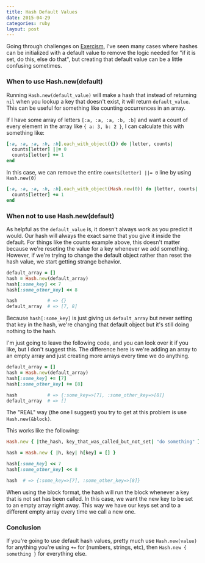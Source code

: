 ```yaml
---
title: Hash Default Values
date: 2015-04-29
categories: ruby
layout: post
---
```


Going through challenges on [Exercism](http://exercism.io/),
I've seen many cases where hashes can be initialized with a default value
to remove the logic needed for "if it is set, do this, else do that",
but creating that default value can be a little confusing sometimes.

### When to use Hash.new(default)

Running `Hash.new(default_value)` will make a hash that instead of
returning `nil` when you lookup a key that doesn't exist,
it will return `default_value`.
This can be useful for something like counting occurrences in an array.

If I have some array of letters `[:a, :a, :a, :b, :b]` and want a count of every
element in the array like `{ a: 3, b: 2 }`,
I can calculate this with something like:

```ruby
[:a, :a, :a, :b, :b].each_with_object({}) do |letter, counts|
  counts[letter] ||= 0
  counts[letter] += 1
end
```

In this case, we can remove the entire `counts[letter] ||= 0` line by using `Hash.new(0)`

```ruby
[:a, :a, :a, :b, :b].each_with_object(Hash.new(0)) do |letter, counts|
  counts[letter] += 1
end
```

### When not to use Hash.new(default)

As helpful as the `default_value` is, it doesn't always work as you predict it would.
Our hash will always the exact same that you give it inside the default.
For things like the counts example above,
this doesn't matter because we're reseting the value for a key whenever we add something.
However, if we're trying to change the default object rather than reset the hash value,
we start getting strange behavior.

```ruby
default_array = []
hash = Hash.new(default_array)
hash[:some_key] << 7
hash[:some_other_key] << 8

hash           # => {}
default_array  # => [7, 8]
```

Because `hash[:some_key]` is just giving us `default_array` but never setting that key
in the hash, we're changing that default object but it's still doing nothing to the hash.

I'm just going to leave the following code, and you can look over it if you like,
but I don't suggest this.
The difference here is we're adding an array to an empty array
and just creating more arrays every time we do anything.

```ruby
default_array = []
hash = Hash.new(default_array)
hash[:some_key] += [7]
hash[:some_other_key] += [8]

hash           # => {:some_key=>[7], :some_other_key=>[8]}
default_array  # => []
```

The "REAL" way (the one I suggest) you try to get at this problem is use `Hash.new(&block)`.

This works like the following:

```ruby
Hash.new { |the_hash, key_that_was_called_but_not_set| "do something" }

hash = Hash.new { |h, key| h[key] = [] }

hash[:some_key] << 7
hash[:some_other_key] << 8

hash  # => {:some_key=>[7], :some_other_key=>[8]}
```

When using the block format, the hash will run the block whenever a key that is not set
has been called. In this case, we want the new key to be set to an empty array right away.
This way we have our keys set and to a different empty array every time we call a new one.

### Conclusion

If you're going to use default hash values, pretty much use `Hash.new(value)`
for anything you're using `+=` for (numbers, strings, etc), then `Hash.new { something }` for everything else.
